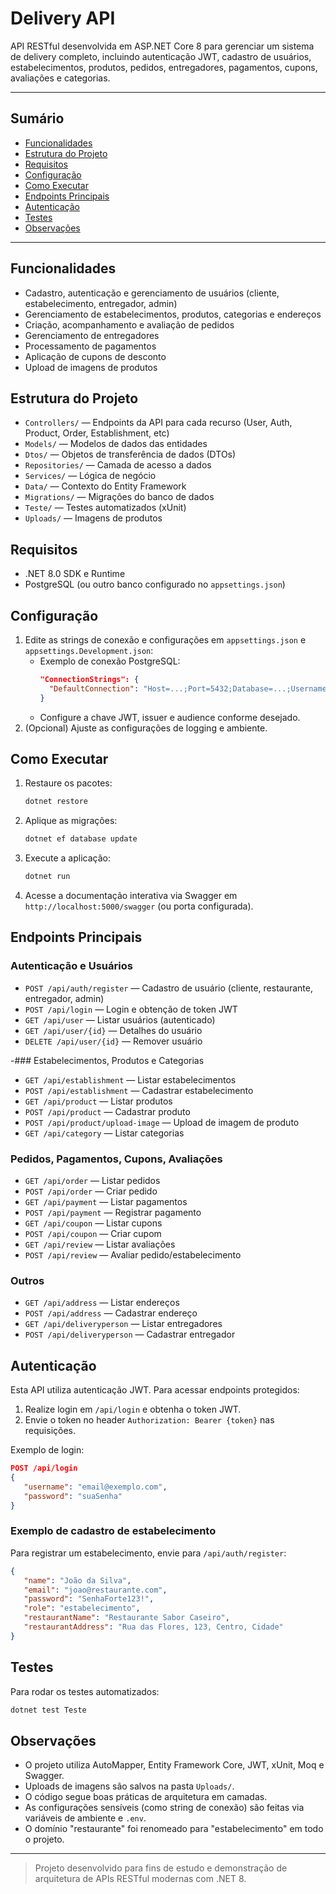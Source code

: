
# Delivery API

API RESTful desenvolvida em ASP.NET Core 8 para gerenciar um sistema de delivery completo, incluindo autenticação JWT, cadastro de usuários, estabelecimentos, produtos, pedidos, entregadores, pagamentos, cupons, avaliações e categorias.

---

## Sumário
- [Funcionalidades](#funcionalidades)
- [Estrutura do Projeto](#estrutura-do-projeto)
- [Requisitos](#requisitos)
- [Configuração](#configuração)
- [Como Executar](#como-executar)
- [Endpoints Principais](#endpoints-principais)
- [Autenticação](#autenticação)
- [Testes](#testes)
- [Observações](#observações)

---

## Funcionalidades
- Cadastro, autenticação e gerenciamento de usuários (cliente, estabelecimento, entregador, admin)
- Gerenciamento de estabelecimentos, produtos, categorias e endereços
- Criação, acompanhamento e avaliação de pedidos
- Gerenciamento de entregadores
- Processamento de pagamentos
- Aplicação de cupons de desconto
- Upload de imagens de produtos

## Estrutura do Projeto
- `Controllers/` — Endpoints da API para cada recurso (User, Auth, Product, Order, Establishment, etc)
- `Models/` — Modelos de dados das entidades
- `Dtos/` — Objetos de transferência de dados (DTOs)
- `Repositories/` — Camada de acesso a dados
- `Services/` — Lógica de negócio
- `Data/` — Contexto do Entity Framework
- `Migrations/` — Migrações do banco de dados
- `Teste/` — Testes automatizados (xUnit)
- `Uploads/` — Imagens de produtos

## Requisitos
- .NET 8.0 SDK e Runtime
- PostgreSQL (ou outro banco configurado no `appsettings.json`)

## Configuração
1. Edite as strings de conexão e configurações em `appsettings.json` e `appsettings.Development.json`:
   - Exemplo de conexão PostgreSQL:
     ```json
     "ConnectionStrings": {
       "DefaultConnection": "Host=...;Port=5432;Database=...;Username=...;Password=...;SslMode=Require"
     }
     ```
   - Configure a chave JWT, issuer e audience conforme desejado.
2. (Opcional) Ajuste as configurações de logging e ambiente.

## Como Executar
1. Restaure os pacotes:
   ```powershell
   dotnet restore
   ```
2. Aplique as migrações:
   ```powershell
   dotnet ef database update
   ```
3. Execute a aplicação:
   ```powershell
   dotnet run
   ```
4. Acesse a documentação interativa via Swagger em `http://localhost:5000/swagger` (ou porta configurada).

## Endpoints Principais

### Autenticação e Usuários
- `POST /api/auth/register` — Cadastro de usuário (cliente, restaurante, entregador, admin)
- `POST /api/login` — Login e obtenção de token JWT
- `GET /api/user` — Listar usuários (autenticado)
- `GET /api/user/{id}` — Detalhes do usuário
- `DELETE /api/user/{id}` — Remover usuário

-### Estabelecimentos, Produtos e Categorias
- `GET /api/establishment` — Listar estabelecimentos
- `POST /api/establishment` — Cadastrar estabelecimento
- `GET /api/product` — Listar produtos
- `POST /api/product` — Cadastrar produto
- `POST /api/product/upload-image` — Upload de imagem de produto
- `GET /api/category` — Listar categorias

### Pedidos, Pagamentos, Cupons, Avaliações
- `GET /api/order` — Listar pedidos
- `POST /api/order` — Criar pedido
- `GET /api/payment` — Listar pagamentos
- `POST /api/payment` — Registrar pagamento
- `GET /api/coupon` — Listar cupons
- `POST /api/coupon` — Criar cupom
- `GET /api/review` — Listar avaliações
- `POST /api/review` — Avaliar pedido/estabelecimento

### Outros
- `GET /api/address` — Listar endereços
- `POST /api/address` — Cadastrar endereço
- `GET /api/deliveryperson` — Listar entregadores
- `POST /api/deliveryperson` — Cadastrar entregador

## Autenticação
Esta API utiliza autenticação JWT. Para acessar endpoints protegidos:
1. Realize login em `/api/login` e obtenha o token JWT.
2. Envie o token no header `Authorization: Bearer {token}` nas requisições.

Exemplo de login:
```json
POST /api/login
{
   "username": "email@exemplo.com",
   "password": "suaSenha"
}
```

### Exemplo de cadastro de estabelecimento
Para registrar um estabelecimento, envie para `/api/auth/register`:
```json
{
   "name": "João da Silva",
   "email": "joao@restaurante.com",
   "password": "SenhaForte123!",
   "role": "estabelecimento",
   "restaurantName": "Restaurante Sabor Caseiro",
   "restaurantAddress": "Rua das Flores, 123, Centro, Cidade"
}
```

## Testes
Para rodar os testes automatizados:
```powershell
dotnet test Teste
```

## Observações
- O projeto utiliza AutoMapper, Entity Framework Core, JWT, xUnit, Moq e Swagger.
- Uploads de imagens são salvos na pasta `Uploads/`.
- O código segue boas práticas de arquitetura em camadas.
- As configurações sensíveis (como string de conexão) são feitas via variáveis de ambiente e `.env`.
- O domínio "restaurante" foi renomeado para "estabelecimento" em todo o projeto.

---

> Projeto desenvolvido para fins de estudo e demonstração de arquitetura de APIs RESTful modernas com .NET 8.
